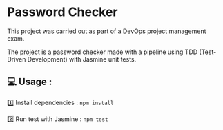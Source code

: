 # Password Checker

This project was carried out as part of a DevOps project management exam. 

The project is a password checker made with a pipeline using TDD (Test-Driven Development) with Jasmine unit tests.



## 💻 Usage :
1️⃣ Install dependencies :
`npm install`

2️⃣ Run test with Jasmine :
`npm test`
